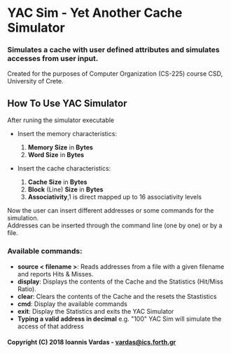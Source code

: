 # YAC Sim - Yet Another Cache Simulator
### Simulates a cache with user defined attributes and simulates accesses from user input.
Created for the purposes of Computer Organization (CS-225) course CSD, University of Crete.

## How To Use YAC Simulator
After runing the simulator executable  

- Insert the memory characteristics: 
  1. **Memory Size** in **Bytes** 
  2. **Word Size** in **Bytes**  
  
- Insert the cache characteristics:
   1. **Cache Size** in **Bytes**
   3. **Block** (Line) **Size** in **Bytes**
   2. **Associativity**,1 is direct mapped up to 16 associativity levels

Now the user can insert different addresses or some commands for the simulation.  
Αddresses can be inserted through the command line (one by one) or by a file.  

### Available commands:
- **source < filename >**:  Reads addresses from a file with a given filename and reports Hits & Misses.  
- **display**:  Displays the contents of the Cache and the Statistics (Hit/Miss Ratio).  
- **clear**:  Clears the contents of the Cache and the resets the Stastistics  
- **cmd**:  Display the available commands  
- **exit**: Display the Statistics and exits the YAC Simulator  
- **Typing a valid address in decimal** e.g. "100" YAC Sim will simulate the access of that address

#### Copyright (C) 2018  Ioannis Vardas - vardas@ics.forth.gr



